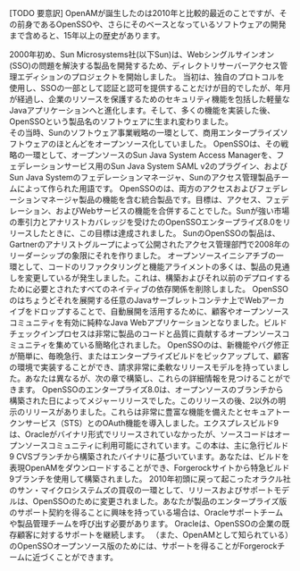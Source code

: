 [TODO 要意訳]
OpenAMが誕生したのは2010年と比較的最近のことですが、その前身であるOpenSSOや、さらにそのベースとなっているソフトウェアの開発まで含めると、15年以上の歴史があります。  

2000年初め、Sun Microsystems社(以下Sun)は、Webシングルサインオン(SSO)の問題を解決する製品を開発するため、ディレクトリサーバーアクセス管理エディションのプロジェクトを開始しました。
当初は、独自のプロトコルを使用し、SSOの一部として認証と認可を提供することだけが目的でしたが、年月が経過し、企業のリソースを保護するためのセキュリティ機能を包括した軽量なJavaアプリケーションへと進化します。そして、多くの機能を実装した後、OpenSSOという製品名のソフトウェアに生まれ変わりました。  
その当時、Sunのソフトウェア事業戦略の一環として、商用エンタープライズソフトウェアのほとんどをオープンソース化していました。 OpenSSOは、その戦略の一環として、オープンソースのSun Java System Access Managerを、フェデレーションサービス用のSun Java System SAML v2のプラグイン、およびSun Java Systemのフェデレーションマネージャ、Sunのアクセス管理製品チームによって作られた用語です。 OpenSSOのは、両方のアクセスおよびフェデレーションマネージャ製品の機能を含む統合製品です。目標は、アクセス、フェデレーション、およびWebサービスの機能を合併することでした。Sunが強い市場の牽引力とアナリストカバレッジを受けたのOpenSSOエンタープライズ8.0をリリースしたときに、この目標は達成されました。 SunのOpenSSOの製品は、Gartnerのアナリストグループによって公開されたアクセス管理部門で2008年のリーダーシップの象限にそれを作りました。
オープンソースイニシアチブの一環として、コードのリファクタリングと機能アライメントの多くは、製品の見通しを変更しているが発生しました。これは、構築およびそれ以前のデプロイするために必要とされたすべてのネイティブの依存関係を削除しました。 OpenSSOのはちょうどそれを展開する任意のJavaサーブレットコンテナ上でWebアーカイブをドロップすることで、自動展開を活用するために、顧客やオープンソースコミュニティを有効に純粋なJava Webアプリケーションとなりました。ビルドチェックインプロセスは非常に製品のコードと品質に貢献するオープンソースコミュニティを集めている簡略化されました。
OpenSSOのは、新機能やバグ修正が簡単に、毎晩急行、またはエンタープライズビルドをピックアップして、顧客の環境で実装することができ、請求非常に柔軟なリリースモデルを持っていました。あなたは異なるが、次の章で構築し、これらの詳細情報を見つけることができます。 OpenSSOのエンタープライズ8.0は、オープンソースのブランチから構築された日によってメジャーリリースでした。このリリースの後、2以外の明示のリリースがありました。これらは非常に豊富な機能を備えたとセキュアトークンサービス（STS）とのOAuth機能を導入しました。エクスプレスビルド9は、Oracleがバイナリ形式でリリースされていなかったが、ソースコードはオープンソースコミュニティに利用可能にされています。この本は、主に急行ビルド9 CVSブランチから構築されたバイナリに基づいています。あなたは、ビルドを表現OpenAMをダウンロードすることができ、Forgerockサイトから特急ビルド9ブランチを使用して構築されました。
2010年初頭に戻って起こったオラクル社のサン・マイクロシステムズの買収の一環として、リリースおよびサポートモデルは、OpenSSOのために変更されました。あなたが製品のエンタープライズ版のサポート契約を得ることに興味を持っている場合は、Oracleサポートチームや製品管理チームを呼び出す必要があります。 Oracleは、OpenSSOの企業の既存顧客に対するサポートを継続します。 （また、OpenAMとして知られている）のOpenSSOオープンソース版のためには、サポートを得ることがForgerockチームに近づくことができます。
